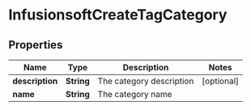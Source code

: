 
# InfusionsoftCreateTagCategory

## Properties
Name | Type | Description | Notes
------------ | ------------- | ------------- | -------------
**description** | **String** | The category description |  [optional]
**name** | **String** | The category name | 



